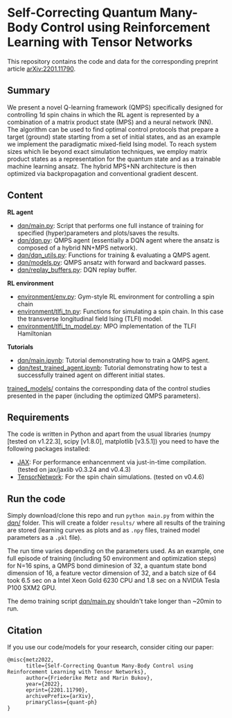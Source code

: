 # Self-Correcting Quantum Many-Body Control using Reinforcement Learning with Tensor Networks

This repository contains the code and data for the corresponding preprint article [arXiv:2201.11790](https://arxiv.org/abs/2201.11790).

## Summary

We present a novel Q-learning framework (QMPS) specifically designed for controlling 1d spin chains in which the RL agent is represented by a combination of a matrix product state (MPS) and a neural network (NN). The algorithm can be used to find optimal control protocols that prepare a target (ground) state starting from a set of initial states, and as an example we implement the paradigmatic mixed-field Ising model. To reach system sizes which lie beyond exact simulation techniques, we employ matrix product states as a representation for the quantum state and as a trainable machine learning ansatz. The hybrid MPS+NN architecture is then optimized via backpropagation and conventional gradient descent.

## Content

__RL agent__
* [dqn/main.py](dqn/main.py): Script that performs one full instance of training for specified (hyper)parameters and plots/saves the results.
* [dqn/dqn.py](dqn/dqn.py): QMPS agent (essentially a DQN agent where the ansatz is composed of a hybrid NN+MPS network).
* [dqn/dqn_utils.py](dqn/dqn_utils.py): Functions for training & evaluating a QMPS agent.
* [dqn/models.py](dqn/models.py): QMPS ansatz with forward and backward passes.
* [dqn/replay_buffers.py](dqn/replay_buffers.py): DQN replay buffer.

__RL environment__
* [environment/env.py](environment/env.py): Gym-style RL environment for controlling a spin chain
* [environment/tlfi_tn.py](environment/tlfi_tn.py): Functions for simulating a spin chain. In this case the transverse longitudinal field Ising (TLFI) model.
* [environment/tlfi_tn_model.py](environment/tlfi_tn_model.py): MPO implementation of the TLFI Hamiltonian

__Tutorials__
* [dqn/main.ipynb](dqn/main.ipynb): Tutorial demonstrating how to train a QMPS agent.
* [dqn/test_trained_agent.ipynb](dqn/test_trained_agent.ipynb): Tutorial demonstrating how to test a successfully trained agent on different initial states.

[trained_models/](trained_models/) contains the corresponding data of the control studies presented in the paper (including the optimized QMPS parameters).

## Requirements
The code is written in Python and apart from the usual libraries (numpy [tested on v1.22.3], scipy [v1.8.0], matplotlib [v3.5.1]) you need to have the following packages installed:

* [JAX](https://github.com/google/jax): For performance enhancenment via just-in-time compilation. (tested on jax/jaxlib v0.3.24 and v0.4.3)
* [TensorNetwork](https://github.com/google/TensorNetwork): For the spin chain simulations. (tested on v0.4.6)

## Run the code
Simply download/clone this repo and run `python main.py` from within the [dqn/](dqn/) folder. This will create a folder `results/` where all results of the training are stored (learning curves as plots and as `.npy` files, trained model parameters as a `.pkl` file).

The run time varies depending on the parameters used. As an example, one full episode of training (including 50 environment and optimization steps) for N=16 spins, a QMPS bond diminesion of 32, a quantum state bond dimension of 16, a feature vector dimension of 32, and a batch size of 64 took 6.5 sec on a Intel Xeon Gold 6230 CPU and 1.8 sec on a NVIDIA Tesla P100 SXM2 GPU.

The demo training script [dqn/main.py](dqn/main.py) shouldn't take longer than ~20min to run.

## Citation

If you use our code/models for your research, consider citing our paper:
```
@misc{metz2022,
      title={Self-Correcting Quantum Many-Body Control using Reinforcement Learning with Tensor Networks}, 
      author={Friederike Metz and Marin Bukov},
      year={2022},
      eprint={2201.11790},
      archivePrefix={arXiv},
      primaryClass={quant-ph}
}
```
